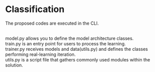 # Classification

The proposed codes are executed in the CLI.

<br>model.py allows you to define the model architecture classes.
<br>train.py is an entry point for users to process the learning.
<br>trainer.py receives models and data(utils.py) and defines the classes performing real-learning iteration.
<br>utils.py is a script file that gathers commonly used modules within the solution.
